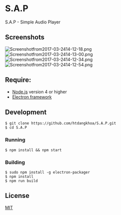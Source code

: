 # S.A.P
S.A.P - Simple Audio Player

## Screenshots
![Screenshotfrom2017-03-2414-12-18.png](http://sv1.upsieutoc.com/2017/03/24/Screenshotfrom2017-03-2414-12-18.png)
![Screenshotfrom2017-03-2414-13-00.png](http://sv1.upsieutoc.com/2017/03/24/Screenshotfrom2017-03-2414-13-00.png)
![Screenshotfrom2017-03-2414-12-34.png](http://sv1.upsieutoc.com/2017/03/24/Screenshotfrom2017-03-2414-12-34.png)
![Screenshotfrom2017-03-2414-12-54.png](http://sv1.upsieutoc.com/2017/03/24/Screenshotfrom2017-03-2414-12-54.png)


## Require:  
  - [Node.js](https://nodejs.org/) version 4 or higher
  - [Electron framework](http://electron.atom.io/)

## Development
```
$ git clone https://github.com/htdangkhoa/S.A.P.git
$ cd S.A.P
```
  
### Running
```
$ npm install && npm start
```
  
### Building
```
$ sudo npm install -g electron-packager
$ npm install
$ npm run build
```

  
## License
[MIT](https://github.com/htdangkhoa/S.A.P/blob/master/LICENSE)
